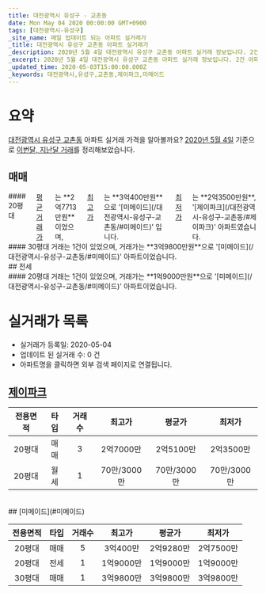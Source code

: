 ```yaml
---
title: 대전광역시 유성구 - 교촌동
date: Mon May 04 2020 00:00:00 GMT+0900
tags: [대전광역시-유성구]
_site_name: 매일 업데이트 되는 아파트 실거래가
_title: 대전광역시 유성구 교촌동 아파트 실거래가
_description: 2020년 5월 4일 대전광역시 유성구 교촌동 아파트 실거래 정보입니다. 2건 아파트 정보가 있습니다.
_excerpt: 2020년 5월 4일 대전광역시 유성구 교촌동 아파트 실거래 정보입니다. 2건 아파트 정보가 있습니다.
_updated_time: 2020-05-03T15:00:00.000Z
_keywords: 대전광역시,유성구,교촌동,제이파크,미메이드
---
```





# 요약
<ins>대전광역시 유성구 교촌동</ins> 아파트 실거래 가격을 알아볼까요? <ins>2020년 5월 4일</ins> 기준으로 <ins>이번달, 지난달 거래</ins>를 정리해보았습니다.

## 매매
<div class="container">
<div class="six columns" markdown="1">
#### 20평대
<ins>평균 거래가</ins>는 **2억7713만원**이었으며, <ins>최고가</ins>는 **3억400만원**으로 '[미메이드](/대전광역시-유성구-교촌동/#미메이드)' 입니다. <ins>최저가</ins>는 **2억3500만원**, '[제이파크](/대전광역시-유성구-교촌동/#제이파크)' 아파트였습니다.
</div>
<div class="six columns" markdown="1">
#### 30평대
거래는 1건이 있었으며, 거래가는 **3억9800만원**으로 '[미메이드](/대전광역시-유성구-교촌동/#미메이드)' 아파트이었습니다.
</div>
</div>
## 전세
<div class="container">
<div class="twelve columns" markdown="1">
#### 20평대
거래는 1건이 있었으며, 거래가는 **1억9000만원**으로 '[미메이드](/대전광역시-유성구-교촌동/#미메이드)' 아파트이었습니다.
</div>
</div>



# 실거래가 목록
- 실거래가 등록일: 2020-05-04
- 업데이트 된 실거래 수: 0 건
- 아파트명을 클릭하면 외부 검색 페이지로 연결됩니다.

## [제이파크](#제이파크)

|전용면적|타입|거래수|최고가|평균가|최저가|
|:---:|:---:|:---:|:---:|:---:|:---:|
|20평대|<span class="deal-type-1">매매</span>|3|2억7000만|2억5100만|2억3500만|
|20평대|<span class="deal-type-3">월세</span>|1|70만/3000만|70만/3000만|70만/3000만|

<br/>
## [미메이드](#미메이드)

|전용면적|타입|거래수|최고가|평균가|최저가|
|:---:|:---:|:---:|:---:|:---:|:---:|
|20평대|<span class="deal-type-1">매매</span>|5|3억400만|2억9280만|2억7500만|
|20평대|<span class="deal-type-2">전세</span>|1|1억9000만|1억9000만|1억9000만|
|30평대|<span class="deal-type-1">매매</span>|1|3억9800만|3억9800만|3억9800만|

<br/>



